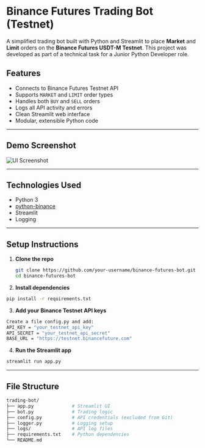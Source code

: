 # Binance Futures Trading Bot (Testnet)

A simplified trading bot built with Python and Streamlit to place **Market** and **Limit** orders on the **Binance Futures USDT-M Testnet**. This project was developed as part of a technical task for a Junior Python Developer role.

## Features

- Connects to Binance Futures Testnet API
- Supports `MARKET` and `LIMIT` order types
- Handles both `BUY` and `SELL` orders
- Logs all API activity and errors
- Clean Streamlit web interface
- Modular, extensible Python code

---

## Demo Screenshot

![UI Screenshot](https://via.placeholder.com/800x400?text=Streamlit+UI+Trading+Bot)

---

## Technologies Used

- Python 3
- [python-binance](https://github.com/sammchardy/python-binance)
- Streamlit
- Logging

---

## Setup Instructions

1. **Clone the repo**
   ```bash
   git clone https://github.com/your-username/binance-futures-bot.git
   cd binance-futures-bot
   
2. **Install dependencies**

```bash
pip install -r requirements.txt
```

3. **Add your Binance Testnet API keys**

```bash
Create a file config.py and add:
API_KEY = "your_testnet_api_key"
API_SECRET = "your_testnet_api_secret"
BASE_URL = "https://testnet.binancefuture.com"
```
4. **Run the Streamlit app**
```bash
streamlit run app.py
```

---

## File Structure
```bash
trading-bot/
├── app.py              # Streamlit UI
├── bot.py              # Trading logic
├── config.py           # API credentials (excluded from Git)
├── logger.py           # Logging setup
├── logs/               # API log files
├── requirements.txt    # Python dependencies
└── README.md
